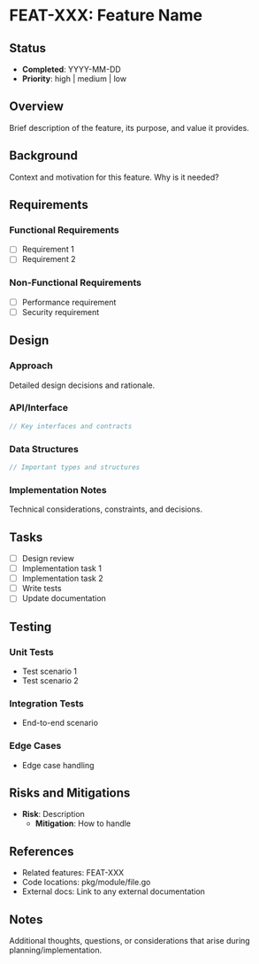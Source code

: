 # FEAT-XXX: Feature Name

## Status
- **Completed**: YYYY-MM-DD
- **Priority**: high | medium | low

## Overview
Brief description of the feature, its purpose, and value it provides.

## Background
Context and motivation for this feature. Why is it needed?

## Requirements
### Functional Requirements
- [ ] Requirement 1
- [ ] Requirement 2

### Non-Functional Requirements
- [ ] Performance requirement
- [ ] Security requirement

## Design
### Approach
Detailed design decisions and rationale.

### API/Interface
```go
// Key interfaces and contracts
```

### Data Structures
```go
// Important types and structures
```

### Implementation Notes
Technical considerations, constraints, and decisions.

## Tasks
- [ ] Design review
- [ ] Implementation task 1
- [ ] Implementation task 2
- [ ] Write tests
- [ ] Update documentation

## Testing
### Unit Tests
- Test scenario 1
- Test scenario 2

### Integration Tests
- End-to-end scenario

### Edge Cases
- Edge case handling

## Risks and Mitigations
- **Risk**: Description
  - **Mitigation**: How to handle

## References
- Related features: FEAT-XXX
- Code locations: pkg/module/file.go
- External docs: Link to any external documentation

## Notes
Additional thoughts, questions, or considerations that arise during planning/implementation.
